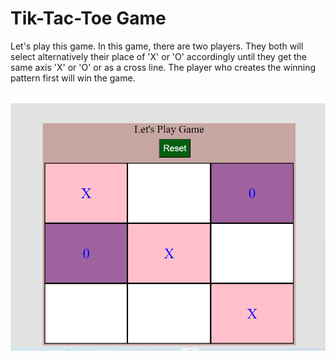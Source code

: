 # Tik-Tac-Toe Game

Let's play this game. In this game, there are two players. They both will select alternatively their place of 'X' or 'O' accordingly until they get the same axis 'X' or 'O' or as a cross line. The player who creates the winning pattern first will win the game.

![Tik-Tac-Toe](tik-toy.png)
